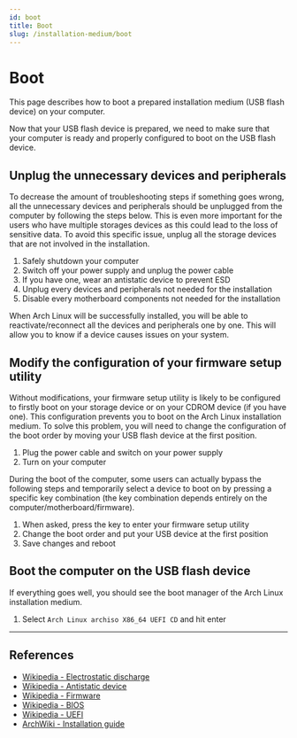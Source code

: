 ```yaml
---
id: boot
title: Boot
slug: /installation-medium/boot
---
```


<head>
  <title>Installation medium boot | Arcadia</title>
</head>

# Boot

This page describes how to boot a prepared installation medium (USB flash device) on your computer.

Now that your USB flash device is prepared, we need to make sure that your computer is ready and properly configured to boot on the USB flash device.

## Unplug the unnecessary devices and peripherals

To decrease the amount of troubleshooting steps if something goes wrong, all the unnecessary devices and peripherals should be unplugged from the computer by following the steps below. This is even more important for the users who have multiple storages devices as this could lead to the loss of sensitive data. To avoid this specific issue, unplug all the storage devices that are not involved in the installation.

1. Safely shutdown your computer
1. Switch off your power supply and unplug the power cable
1. If you have one, wear an antistatic device to prevent ESD
1. Unplug every devices and peripherals not needed for the installation
1. Disable every motherboard components not needed for the installation

When Arch Linux will be successfully installed, you will be able to reactivate/reconnect all the devices and peripherals one by one. This will allow you to know if a device causes issues on your system.

## Modify the configuration of your firmware setup utility

Without modifications, your firmware setup utility is likely to be configured to firstly boot on your storage device or on your CDROM device (if you have one). This configuration prevents you to boot on the Arch Linux installation medium. To solve this problem, you will need to change the configuration of the boot order by moving your USB flash device at the first position.

1. Plug the power cable and switch on your power supply
1. Turn on your computer

During the boot of the computer, some users can actually bypass the following steps and temporarily select a device to boot on by pressing a specific key combination (the key combination depends entirely on the computer/motherboard/firmware).

1. When asked, press the key to enter your firmware setup utility
1. Change the boot order and put your USB device at the first position
1. Save changes and reboot

## Boot the computer on the USB flash device

If everything goes well, you should see the boot manager of the Arch Linux installation medium.

1. Select `Arch Linux archiso X86_64 UEFI CD` and hit enter

---

## References

- [Wikipedia - Electrostatic discharge](https://en.wikipedia.org/wiki/Electrostatic_discharge)
- [Wikipedia - Antistatic device](https://en.wikipedia.org/wiki/Antistatic_device)
- [Wikipedia - Firmware](https://en.wikipedia.org/wiki/Firmware)
- [Wikipedia - BIOS](https://en.wikipedia.org/wiki/BIOS)
- [Wikipedia - UEFI](https://en.wikipedia.org/wiki/Unified_Extensible_Firmware_Interface)
- [ArchWiki - Installation guide](https://wiki.archlinux.org/index.php/Installation_guide#Boot_the_live_environment)